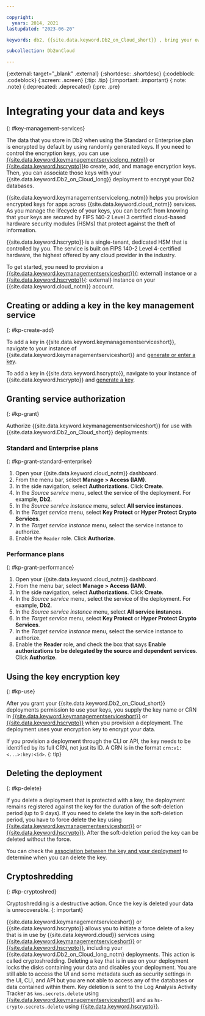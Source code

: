 ```yaml
---

copyright:
  years: 2014, 2021
lastupdated: "2023-06-20"

keywords: db2, {{site.data.keyword.Db2_on_Cloud_short}} , bring your own key, byok, crypto-shredding, kyok, keep your own key

subcollection: Db2onCloud

---
```



{:external: target="_blank" .external}
{:shortdesc: .shortdesc}
{:codeblock: .codeblock}
{:screen: .screen}
{:tip: .tip}
{:important: .important}
{:note: .note}
{:deprecated: .deprecated}
{:pre: .pre}

# Integrating your data and keys
{: #key-management-services}

The data that you store in Db2 when using the Standard or Enterprise plan is encrypted by default by using randomly generated keys. If you need to control the encryption keys, you can use [{{site.data.keyword.keymanagementservicelong_notm}}](/docs/key-protect?topic=key-protect-integrate-services) or [{{site.data.keyword.hscrypto}}](/docs/hs-crypto?topic=hs-crypto-get-started)to create, add, and manage encryption keys. Then, you can associate those keys with your {{site.data.keyword.Db2_on_Cloud_long}} deployment to encrypt your Db2 databases.

{{site.data.keyword.keymanagementservicelong_notm}} helps you provision encrypted keys for apps across {{site.data.keyword.cloud_notm}} services. As you manage the lifecycle of your keys, you can benefit from knowing that your keys are secured by FIPS 140-2 Level 3 certified cloud-based hardware security modules (HSMs) that protect against the theft of information.

{{site.data.keyword.hscrypto}} is a single-tenant, dedicated HSM that is controlled by you. The service is built on FIPS 140-2 Level 4-certified hardware, the highest offered by any cloud provider in the industry.

To get started, you need to provision a [{{site.data.keyword.keymanagementserviceshort}}](https://cloud.ibm.com/catalog/services/key-protect){: external} instance or a [{{site.data.keyword.hscrypto}}](https://cloud.ibm.com/catalog/services/hs-crypto){: external} instance on your {{site.data.keyword.cloud_notm}} account.

## Creating or adding a key in the key management service
{: #kp-create-add}

To add a key in {{site.data.keyword.keymanagementserviceshort}}, navigate to your instance of {{site.data.keyword.keymanagementserviceshort}} and [generate or enter a key](/docs/key-protect?topic=key-protect-getting-started-tutorial).

To add a key in {{site.data.keyword.hscrypto}}, navigate to your instance of {{site.data.keyword.hscrypto}} and [generate a key](/docs/hs-crypto?topic=hs-crypto-get-started).

## Granting service authorization
{: #kp-grant}

Authorize {{site.data.keyword.keymanagementserviceshort}} for use with {{site.data.keyword.Db2_on_Cloud_short}}  deployments:

### Standard and Enterprise plans
{: #kp-grant-standard-enterprise}

1. Open your {{site.data.keyword.cloud_notm}} dashboard.
1. From the menu bar, select **Manage > Access (IAM)**.
1. In the side navigation, select **Authorizations**. Click **Create**.
1. In the _Source service_ menu, select the service of the deployment. For example, **Db2**.
1. In the _Source service instance_ menu, select **All service instances**.
1. In the _Target service_ menu, select **Key Protect** or **Hyper Protect Crypto Services**.
1. In the _Target service instance_ menu, select the service instance to authorize.
1. Enable the `Reader` role. Click **Authorize**.

### Performance plans
{: #kp-grant-performance}

1. Open your {{site.data.keyword.cloud_notm}} dashboard.
1. From the menu bar, select **Manage > Access (IAM)**.
1. In the side navigation, select **Authorizations**. Click **Create**.
1. In the _Source service_ menu, select the service of the deployment. For example, **Db2**.
1. In the _Source service instance_ menu, select **All service instances**.
1. In the _Target service_ menu, select **Key Protect** or **Hyper Protect Crypto Services**.
1. In the _Target service instance_ menu, select the service instance to authorize.
1. Enable the **Reader** role, and check the box that says **Enable authorizations to be delegated by the source and dependent services**. Click **Authorize**.

## Using the key encryption key
{: #kp-use}

After you grant your {{site.data.keyword.Db2_on_Cloud_short}}  deployments permission to use your keys, you supply the key name or CRN in  [{{site.data.keyword.keymanagementserviceshort}}](/docs/key-protect?topic=key-protect-view-keys) or [{{site.data.keyword.hscrypto}}](/docs/hs-crypto?topic=hs-crypto-view-keys) when you provision a deployment. The deployment uses your encryption key to encrypt your data.

If you provision a deployment through the CLI or API, the key needs to be identified by its full CRN, not just its ID. A CRN is in the format `crn:v1:<...>:key:<id>`.
{: tip}

## Deleting the deployment
{: #kp-delete}

If you delete a deployment that is protected with a key, the deployment remains registered against the key for the duration of the soft-deletion period (up to 9 days). If you need to delete the key in the soft-deletion period, you have to force delete the key using  [{{site.data.keyword.keymanagementserviceshort}}](/docs/key-protect?topic=key-protect-delete-keys) or  [{{site.data.keyword.hscrypto}}](/docs/hs-crypto?topic=hs-crypto-delete-keys). After the soft-deletion period the key can be deleted without the force.

You can check the [association between the key and your deployment](/docs/key-protect?topic=key-protect-view-protected-resources) to determine when you can delete the key.

## Cryptoshredding
{: #kp-cryptoshred}

Cryptoshredding is a destructive action. Once the key is deleted your data is unrecoverable.
{: important}

{{site.data.keyword.keymanagementserviceshort}} or {{site.data.keyword.hscrypto}} allows you to initiate a force delete of a key that is in use by {{site.data.keyword.cloud}} services using [{{site.data.keyword.keymanagementserviceshort}}](/docs/key-protect?topic=key-protect-delete-keys) or [{{site.data.keyword.hscrypto}}](/docs/hs-crypto?topic=hs-crypto-delete-keys), including your {{site.data.keyword.Db2_on_Cloud_long_notm} deployments. This action is called cryptoshredding. Deleting a key that is in use on your deployment locks the disks containing your data and disables your deployment. You are still able to access the UI and some metadata such as security settings in the UI, CLI, and API but you are not able to access any of the databases or data contained within them. Key deletion is sent to the Log Analysis Activity Tracker as `kms.secrets.delete` using [{{site.data.keyword.keymanagementserviceshort}}](/docs/key-protect?topic=key-protect-at-events) and as `hs-crypto.secrets.delete` using [{{site.data.keyword.hscrypto}}](/docs/hs-crypto?topic=hs-crypto-at-events).